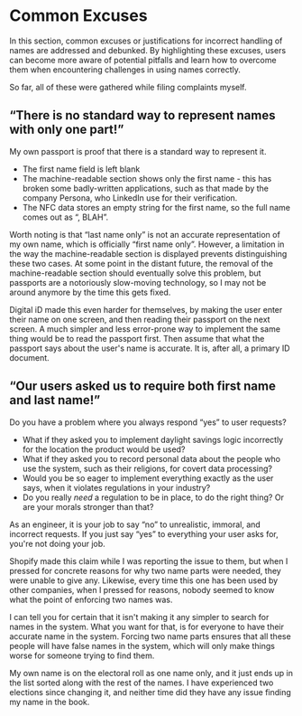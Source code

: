 ---
---

# Common Excuses

In this section, common excuses or justifications for incorrect handling of names
are addressed and debunked. By highlighting these excuses, users can become more aware
of potential pitfalls and learn how to overcome them when encountering challenges
in using names correctly.

So far, all of these were gathered while filing complaints myself.


## “There is no standard way to represent names with only one part!”

My own passport is proof that there is a standard way to represent it.

- The first name field is left blank
- The machine-readable section shows only the first name - this has broken
  some badly-written applications, such as that made by the company Persona,
  who LinkedIn use for their verification.
- The NFC data stores an empty string for the first name, so the full name
  comes out as “, BLAH”.

Worth noting is that “last name only” is not an accurate representation
of my own name, which is officially “first name only”. However, a limitation
in the way the machine-readable section is displayed prevents distinguishing
these two cases. At some point in the distant future, the removal of the
machine-readable section should eventually solve this problem, but passports
are a notoriously slow-moving technology, so I may not be around anymore by
the time this gets fixed.

Digital iD made this even harder for themselves, by making the user
enter their name on one screen, and then reading their passport on the
next screen. A much simpler and less error-prone way to implement the
same thing would be to read the passport first. Then assume that what
the passport says about the user's name is accurate. It is, after all,
a primary ID document.

## “Our users asked us to require both first name and last name!”

Do you have a problem where you always respond “yes” to user requests?

- What if they asked you to implement daylight savings logic incorrectly
  for the location the product would be used?
- What if they asked you to record personal data about the people who use
  the system, such as their religions, for covert data processing?
- Would you be so eager to implement everything exactly as the user says,
  when it violates regulations in your industry?
- Do you really _need_ a regulation to be in place, to do the right thing?
  Or are your morals stronger than that?

As an engineer, it is your job to say “no” to unrealistic, immoral, and
incorrect requests. If you just say “yes” to everything your user asks for,
you're not doing your job.

Shopify made this claim while I was reporting the issue to them, but when
I pressed for concrete reasons for why two name parts were needed, they
were unable to give any. Likewise, every time this one has been used by
other companies, when I pressed for reasons, nobody seemed to know what
the point of enforcing two names was.

I can tell you for certain that it isn't making it any simpler to search
for names in the system. What you want for that, is for everyone to have
their accurate name in the system. Forcing two name parts ensures that all
these people will have false names in the system, which will only make
things worse for someone trying to find them.

My own name is on the electoral roll as one name only, and it just
ends up in the list sorted along with the rest of the names. I have
experienced two elections since changing it, and neither time did they
have any issue finding my name in the book.
